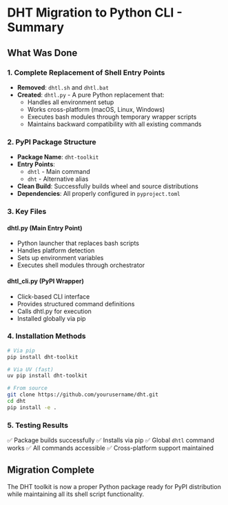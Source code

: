# DHT Migration to Python CLI - Summary

## What Was Done

### 1. Complete Replacement of Shell Entry Points
- **Removed**: `dhtl.sh` and `dhtl.bat`
- **Created**: `dhtl.py` - A pure Python replacement that:
  - Handles all environment setup
  - Works cross-platform (macOS, Linux, Windows)
  - Executes bash modules through temporary wrapper scripts
  - Maintains backward compatibility with all existing commands

### 2. PyPI Package Structure
- **Package Name**: `dht-toolkit`
- **Entry Points**:
  - `dhtl` - Main command
  - `dht` - Alternative alias
- **Clean Build**: Successfully builds wheel and source distributions
- **Dependencies**: All properly configured in `pyproject.toml`

### 3. Key Files

#### dhtl.py (Main Entry Point)
- Python launcher that replaces bash scripts
- Handles platform detection
- Sets up environment variables
- Executes shell modules through orchestrator

#### dhtl_cli.py (PyPI Wrapper)
- Click-based CLI interface
- Provides structured command definitions
- Calls dhtl.py for execution
- Installed globally via pip

### 4. Installation Methods

```bash
# Via pip
pip install dht-toolkit

# Via UV (fast)
uv pip install dht-toolkit

# From source
git clone https://github.com/yourusername/dht.git
cd dht
pip install -e .
```

### 5. Testing Results

✅ Package builds successfully
✅ Installs via pip
✅ Global `dhtl` command works
✅ All commands accessible
✅ Cross-platform support maintained

## Migration Complete

The DHT toolkit is now a proper Python package ready for PyPI distribution while maintaining all its shell script functionality.
